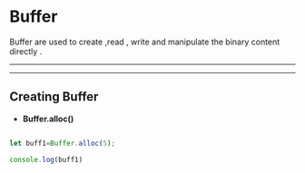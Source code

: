 # **Buffer** 

Buffer are used to create ,read , write  and manipulate the binary content directly .

 ---------------------------
 ---------------------------


## **Creating  Buffer**

- **Buffer.alloc()**

```javascript 

let buff1=Buffer.alloc(5);

console.log(buff1)

```

